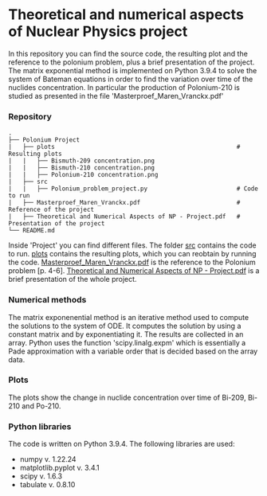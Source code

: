 # Theoretical and numerical aspects of Nuclear Physics project

In this repository you can find the source code, the resulting plot and the reference to the polonium problem, plus a brief presentation of the project. The matrix exponential method is implemented on Python 3.9.4 to solve the system of Bateman equations in order to find the variation over time of the nuclides concentration. In particular the production of Polonium-210 is studied as presented in the file 'Masterproef_Maren_Vranckx.pdf'

### Repository 
```
.
├── Polonium Project                     
|   ├── plots                                                   # Resulting plots
|   |   ├── Bismuth-209 concentration.png
|   |   ├── Bismuth-210 concentration.png
|   |   ├── Polonium-210 concentration.png
|   ├── src
|   |   ├── Polonium_problem_project.py                         # Code to run
|   ├── Masterproef_Maren_Vranckx.pdf                           # Reference of the project
|   ├── Theoretical and Numerical Aspects of NP - Project.pdf   # Presentation of the project
└── README.md
```
Inside 'Project' you can find different files.
The folder [src](https://github.com/sarabianco/num-asp-of-nuclear-physics/tree/main/New%20Project/src) contains the code to run. [plots](https://github.com/sarabianco/num-asp-of-nuclear-physics/tree/main/New%20Project/plots) contains the resulting plots, which you can reobtain by running the code. [Masterproef_Maren_Vranckx.pdf](https://github.com/sarabianco/num-asp-of-nuclear-physics/blob/main/New%20Project/Masterproef_Maren_Vranckx.pdf) is the reference to the Polonium problem [p. 4-6]. [Theoretical and Numerical Aspects of NP - Project.pdf](https://github.com/sarabianco/num-asp-of-nuclear-physics/blob/main/New%20Project/Theoretical%20and%20Numerical%20Aspects%20of%20NP%20-%20Project.pdf) is a brief presentation of the whole project.

### Numerical methods
The matrix exponenential method is an iterative method used to compute the solutions to the system of ODE. It computes the solution by using a constant matrix and by exponentiating it. The results are collected in an array. Python uses the function 'scipy.linalg.expm' which is essentially a Pade approximation with a variable order that is decided based on the array data.

### Plots
The plots show the change in nuclide concentration over time of Bi-209, Bi-210 and Po-210.

### Python libraries
The code is written on Python 3.9.4. The following libraries are used:
* numpy v. 1.22.24
* matplotlib.pyplot v. 3.4.1
* scipy v. 1.6.3
* tabulate v. 0.8.10
